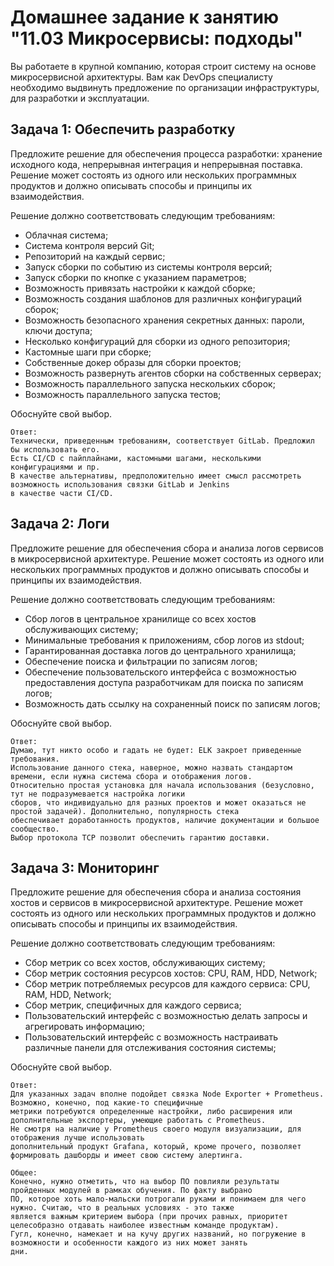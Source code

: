 # Домашнее задание к занятию "11.03 Микросервисы: подходы"

Вы работаете в крупной компанию, которая строит систему на основе микросервисной архитектуры.
Вам как DevOps специалисту необходимо выдвинуть предложение по организации инфраструктуры, для разработки и эксплуатации.


## Задача 1: Обеспечить разработку

Предложите решение для обеспечения процесса разработки: хранение исходного кода, непрерывная интеграция и непрерывная поставка. 
Решение может состоять из одного или нескольких программных продуктов и должно описывать способы и принципы их взаимодействия.

Решение должно соответствовать следующим требованиям:
- Облачная система;
- Система контроля версий Git;
- Репозиторий на каждый сервис;
- Запуск сборки по событию из системы контроля версий;
- Запуск сборки по кнопке с указанием параметров;
- Возможность привязать настройки к каждой сборке;
- Возможность создания шаблонов для различных конфигураций сборок;
- Возможность безопасного хранения секретных данных: пароли, ключи доступа;
- Несколько конфигураций для сборки из одного репозитория;
- Кастомные шаги при сборке;
- Собственные докер образы для сборки проектов;
- Возможность развернуть агентов сборки на собственных серверах;
- Возможность параллельного запуска нескольких сборок;
- Возможность параллельного запуска тестов;

Обоснуйте свой выбор.

```
Ответ:
Технически, приведенным требованиям, соответствует GitLab. Предложил бы использовать его.
Есть CI/CD c пайплайнами, кастомными шагами, несколькими конфигурациями и пр.  
В качестве альтернативы, предположительно имеет смысл рассмотреть возможность использования связки GitLab и Jenkins 
в качестве части CI/CD. 
```

## Задача 2: Логи

Предложите решение для обеспечения сбора и анализа логов сервисов в микросервисной архитектуре.
Решение может состоять из одного или нескольких программных продуктов и должно описывать способы и принципы их взаимодействия.

Решение должно соответствовать следующим требованиям:
- Сбор логов в центральное хранилище со всех хостов обслуживающих систему;
- Минимальные требования к приложениям, сбор логов из stdout;
- Гарантированная доставка логов до центрального хранилища;
- Обеспечение поиска и фильтрации по записям логов;
- Обеспечение пользовательского интерфейса с возможностью предоставления доступа разработчикам для поиска по записям логов;
- Возможность дать ссылку на сохраненный поиск по записям логов;

Обоснуйте свой выбор.

```
Ответ:
Думаю, тут никто особо и гадать не будет: ELK закроет приведенные требования. 
Использование данного стека, наверное, можно назвать стандартом времени, если нужна система сбора и отображения логов. 
Относительно простая установка для начала использования (безусловно, тут не подразумевается настройка логики 
сборов, что индивидуально для разных проектов и может оказаться не простой задачей). Дополнительно, популярность стека 
обеспечивает доработанность продуктов, наличие документации и большое сообщество. 
Выбор протокола TCP позволит обеспечить гарантию доставки.
```

## Задача 3: Мониторинг

Предложите решение для обеспечения сбора и анализа состояния хостов и сервисов в микросервисной архитектуре.
Решение может состоять из одного или нескольких программных продуктов и должно описывать способы и принципы их взаимодействия.

Решение должно соответствовать следующим требованиям:
- Сбор метрик со всех хостов, обслуживающих систему;
- Сбор метрик состояния ресурсов хостов: CPU, RAM, HDD, Network;
- Сбор метрик потребляемых ресурсов для каждого сервиса: CPU, RAM, HDD, Network;
- Сбор метрик, специфичных для каждого сервиса;
- Пользовательский интерфейс с возможностью делать запросы и агрегировать информацию;
- Пользовательский интерфейс с возможность настраивать различные панели для отслеживания состояния системы;

Обоснуйте свой выбор.

```
Ответ:
Для указанных задач вполне подойдет связка Node Exporter + Prometheus. Возможно, конечно, под какие-то специфичные 
метрики потребуются определенные настройки, либо расширения или дополнительные экспортеры, умеющие работать с Prometheus. 
Не смотря на наличие у Prometheus своего модуля визуализации, для отображения лучше использовать 
дополнительный продукт Grafanа, который, кроме прочего, позволяет формировать дашборды и имеет свою систему алертинга. 
```

```
Общее:
Конечно, нужно отметить, что на выбор ПО повлияли результаты пройденных модулей в рамках обучения. По факту выбрано 
ПО, которое хоть мало-мальски потрогали руками и понимаем для чего нужно. Считаю, что в реальных условиях - это также 
является важным критерием выбора (при прочих равных, приоритет целесобразно отдавать наиболее известным команде продуктам).
Гугл, конечно, намекает и на кучу других названий, но погружение в возможности и особенности каждого из них может занять 
дни.
```